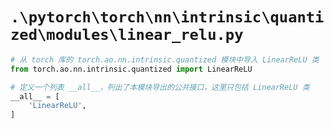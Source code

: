 # `.\pytorch\torch\nn\intrinsic\quantized\modules\linear_relu.py`

```py
# 从 torch 库的 torch.ao.nn.intrinsic.quantized 模块中导入 LinearReLU 类
from torch.ao.nn.intrinsic.quantized import LinearReLU

# 定义一个列表 __all__，列出了本模块导出的公共接口，这里只包括 LinearReLU 类
__all__ = [
    'LinearReLU',
]
```
